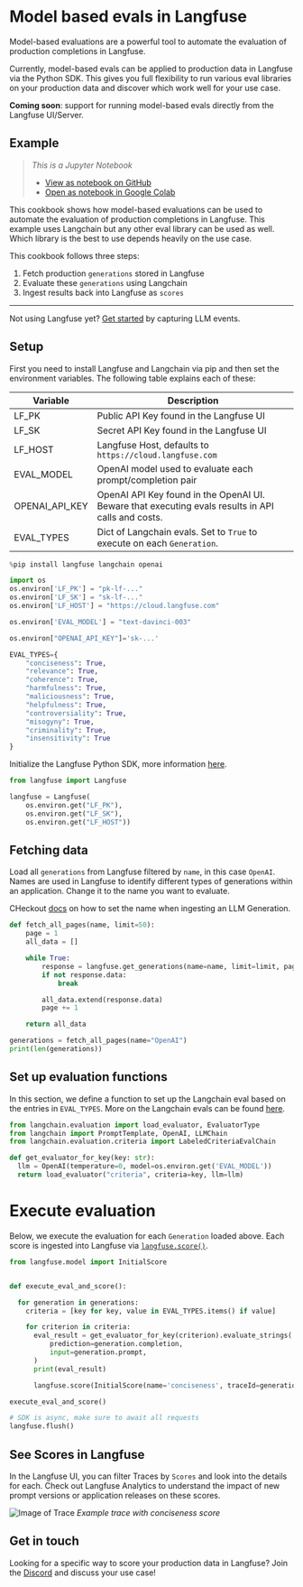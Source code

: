 # Model based evals in Langfuse

Model-based evaluations are a powerful tool to automate the evaluation of production completions in Langfuse.

Currently, model-based evals can be applied to production data in Langfuse via the Python SDK. This gives you full flexibility to run various eval libraries on your production data and discover which work well for your use case.

**Coming soon**: support for running model-based evals directly from the Langfuse UI/Server.

## Example

> _This is a Jupyter Notebook_
> - [View as notebook on GitHub](https://github.com/langfuse/langfuse-docs/blob/main/src/ipynb/langfuse_docs_evals.ipynb)
> - [Open as notebook in Google Colab](http://colab.research.google.com/github/langfuse/langfuse-docs/blob/main/src/ipynb/langfuse_docs_evals.ipynb)

This cookbook shows how model-based evaluations can be used to automate the evaluation of production completions in Langfuse. This example uses Langchain but any other eval library can be used as well. Which library is the best to use depends heavily on the use case.

This cookbook follows three steps:
1. Fetch production `generations` stored in Langfuse
2. Evaluate these `generations` using Langchain
3. Ingest results back into Langfuse as `scores`


----
Not using Langfuse yet? [Get started](/docs/get-started) by capturing LLM events.

## Setup

First you need to install Langfuse and Langchain via pip and then set the environment variables. The following table explains each of these:


| Variable | Description |
| --- | --- |
| LF_PK | Public API Key found in the Langfuse UI
| LF_SK | Secret API Key found in the Langfuse UI
| LF_HOST | Langfuse Host, defaults to `https://cloud.langfuse.com`
| EVAL_MODEL | OpenAI model used to evaluate each prompt/completion pair
| OPENAI_API_KEY | OpenAI API Key found in the OpenAI UI. Beware that executing evals results in API calls and costs.
| EVAL_TYPES | Dict of Langchain evals. Set to `True` to execute on each `Generation`.


```python
%pip install langfuse langchain openai
```


```python
import os
os.environ['LF_PK'] = "pk-lf-..."
os.environ['LF_SK'] = "sk-lf-..."
os.environ['LF_HOST'] = "https://cloud.langfuse.com"

os.environ['EVAL_MODEL'] = "text-davinci-003"

os.environ["OPENAI_API_KEY"]='sk-...'

EVAL_TYPES={
    "conciseness": True,
    "relevance": True,
    "coherence": True,
    "harmfulness": True,
    "maliciousness": True,
    "helpfulness": True,
    "controversiality": True,
    "misogyny": True,
    "criminality": True,
    "insensitivity": True
}

```

Initialize the Langfuse Python SDK, more information [here](https://langfuse.com/docs/integrations/sdk/python#1-installation).


```python
from langfuse import Langfuse

langfuse = Langfuse(
    os.environ.get("LF_PK"),
    os.environ.get("LF_SK"),
    os.environ.get("LF_HOST"))
```

## Fetching data

Load all `generations` from Langfuse filtered by `name`, in this case `OpenAI`. Names are used in Langfuse to identify different types of generations within an application. Change it to the name you want to evaluate.

CHeckout [docs](https://langfuse.com/docs/integrations/sdk/python#generation) on how to set the name when ingesting an LLM Generation.


```python
def fetch_all_pages(name, limit=50):
    page = 1
    all_data = []

    while True:
        response = langfuse.get_generations(name=name, limit=limit, page=page)
        if not response.data:
            break

        all_data.extend(response.data)
        page += 1

    return all_data
```


```python
generations = fetch_all_pages(name="OpenAI")
print(len(generations))
```

## Set up evaluation functions

In this section, we define a function to set up the Langchain eval based on the entries in `EVAL_TYPES`. More on the Langchain evals can be found [here](https://python.langchain.com/docs/guides/evaluation/string/criteria_eval_chain).


```python
from langchain.evaluation import load_evaluator, EvaluatorType
from langchain import PromptTemplate, OpenAI, LLMChain
from langchain.evaluation.criteria import LabeledCriteriaEvalChain

def get_evaluator_for_key(key: str):
  llm = OpenAI(temperature=0, model=os.environ.get('EVAL_MODEL'))
  return load_evaluator("criteria", criteria=key, llm=llm)
```

# Execute evaluation

Below, we execute the evaluation for each `Generation` loaded above. Each score is ingested into Langfuse via [`langfuse.score()`](https://langfuse.com/docs/scores).



```python
from langfuse.model import InitialScore


def execute_eval_and_score():

  for generation in generations:
    criteria = [key for key, value in EVAL_TYPES.items() if value]

    for criterion in criteria:
      eval_result = get_evaluator_for_key(criterion).evaluate_strings(
          prediction=generation.completion,
          input=generation.prompt,
      )
      print(eval_result)

      langfuse.score(InitialScore(name='conciseness', traceId=generation.trace_id, observationId=generation.id, value=eval_result["score"], comment=eval_result['reasoning']))

execute_eval_and_score()

# SDK is async, make sure to await all requests
langfuse.flush()

```

## See Scores in Langfuse

 In the Langfuse UI, you can filter Traces by `Scores` and look into the details for each. Check out Langfuse Analytics to understand the impact of new prompt versions or application releases on these scores.

![Image of Trace](https://langfuse.com/images/docs/trace-conciseness-score.jpg)
_Example trace with conciseness score_


## Get in touch

Looking for a specific way to score your production data in Langfuse? Join the [Discord](https://langfuse.com/discord) and discuss your use case!
